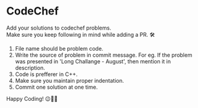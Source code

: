 # CodeChef
Add your solutions to codechef problems.
<br>
Make sure you keep following in mind while adding a PR. 🛠

1. File name should be problem code.
2. Write the source of problem in commit message. For eg. If the problem was presented in 'Long Challange - August', then mention it in description.
3. Code is prefferer in C++.
4. Make sure you maintain proper indentation.
5. Commit one solution at one time.

Happy Coding! 😉👨‍💻

